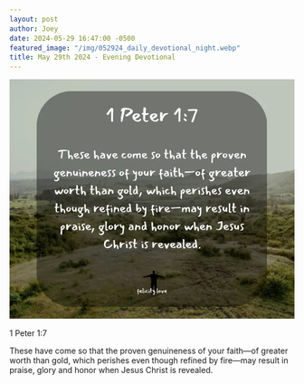 ```yaml
---
layout: post
author: Joey
date: 2024-05-29 16:47:00 -0500
featured_image: "/img/052924_daily_devotional_night.webp"
title: May 29th 2024 - Evening Devotional
---
```


[![May 29th 2024 - Evening Devotional](/img/052924_daily_devotional_night.webp)](/img/052924_daily_devotional_night.webp)

1 Peter 1:7

These have come so that the proven genuineness of your faith—of greater worth than gold, which perishes even though refined by fire—may result in praise, glory and honor when Jesus Christ is revealed.

